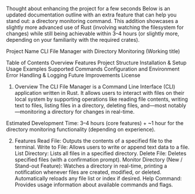 Thought about enhancing the project for a few seconds
Below is an updated documentation outline with an extra feature that can help you stand out: a directory monitoring command. This addition showcases a slightly more advanced use of Rust (involving watching the filesystem for changes) while still being achievable within 3–4 hours (or slightly more, depending on your familiarity with the required crates).

Project Name
CLI File Manager with Directory Monitoring (Working title)

Table of Contents
Overview
Features
Project Structure
Installation & Setup
Usage Examples
Supported Commands
Configuration and Environment
Error Handling & Logging
Future Improvements
License
1. Overview
The CLI File Manager is a Command Line Interface (CLI) application written in Rust. It allows users to interact with files on their local system by supporting operations like reading file contents, writing text to files, listing files in a directory, deleting files, and—most notably—monitoring a directory for changes in real-time.

Estimated Development Time: 3–4 hours (core features) + ~1 hour for the directory monitoring functionality (depending on experience).

2. Features
Read File: Outputs the contents of a specified file to the terminal.
Write to File: Allows users to write or append text data to a file.
List Directory: Lists all files in a specified directory.
Delete File: Deletes specified files (with a confirmation prompt).
Monitor Directory (New / Stand-out Feature):
Watches a directory in real-time, printing a notification whenever files are created, modified, or deleted.
Automatically reloads any file list or index if desired.
Help Command: Provides usage information about available commands and flags.
